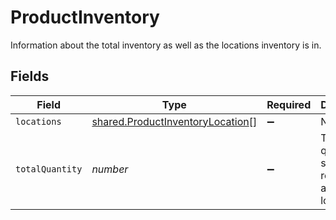 # ProductInventory

Information about the total inventory as well as the locations inventory is in.


## Fields

| Field                                                                                       | Type                                                                                        | Required                                                                                    | Description                                                                                 |
| ------------------------------------------------------------------------------------------- | ------------------------------------------------------------------------------------------- | ------------------------------------------------------------------------------------------- | ------------------------------------------------------------------------------------------- |
| `locations`                                                                                 | [shared.ProductInventoryLocation](../../../sdk/models/shared/productinventorylocation.md)[] | :heavy_minus_sign:                                                                          | N/A                                                                                         |
| `totalQuantity`                                                                             | *number*                                                                                    | :heavy_minus_sign:                                                                          | The total quantity of stock remaining across locations.                                     |